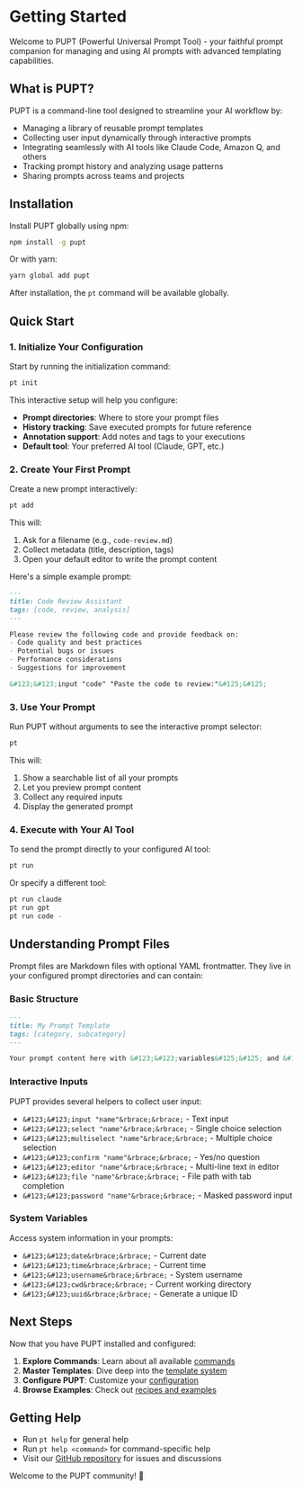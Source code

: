 # Getting Started

Welcome to PUPT (Powerful Universal Prompt Tool) - your faithful prompt companion for managing and using AI prompts with advanced templating capabilities.

## What is PUPT?

PUPT is a command-line tool designed to streamline your AI workflow by:
- Managing a library of reusable prompt templates
- Collecting user input dynamically through interactive prompts
- Integrating seamlessly with AI tools like Claude Code, Amazon Q, and others
- Tracking prompt history and analyzing usage patterns
- Sharing prompts across teams and projects

## Installation

Install PUPT globally using npm:

```bash
npm install -g pupt
```

Or with yarn:

```bash
yarn global add pupt
```

After installation, the `pt` command will be available globally.

## Quick Start

### 1. Initialize Your Configuration

Start by running the initialization command:

```bash
pt init
```

This interactive setup will help you configure:
- **Prompt directories**: Where to store your prompt files
- **History tracking**: Save executed prompts for future reference
- **Annotation support**: Add notes and tags to your executions
- **Default tool**: Your preferred AI tool (Claude, GPT, etc.)

### 2. Create Your First Prompt

Create a new prompt interactively:

```bash
pt add
```

This will:
1. Ask for a filename (e.g., `code-review.md`)
2. Collect metadata (title, description, tags)
3. Open your default editor to write the prompt content

Here's a simple example prompt:

```markdown
---
title: Code Review Assistant
tags: [code, review, analysis]
---

Please review the following code and provide feedback on:
- Code quality and best practices
- Potential bugs or issues
- Performance considerations
- Suggestions for improvement

&#123;&#123;input "code" "Paste the code to review:"&#125;&#125;
```

### 3. Use Your Prompt

Run PUPT without arguments to see the interactive prompt selector:

```bash
pt
```

This will:
1. Show a searchable list of all your prompts
2. Let you preview prompt content
3. Collect any required inputs
4. Display the generated prompt

### 4. Execute with Your AI Tool

To send the prompt directly to your configured AI tool:

```bash
pt run
```

Or specify a different tool:

```bash
pt run claude
pt run gpt
pt run code -
```

## Understanding Prompt Files

Prompt files are Markdown files with optional YAML frontmatter. They live in your configured prompt directories and can contain:

### Basic Structure

```markdown
---
title: My Prompt Template
tags: [category, subcategory]
---

Your prompt content here with &#123;&#123;variables&#125;&#125; and &#123;&#123;input "helpers"&#125;&#125;.
```

### Interactive Inputs

PUPT provides several helpers to collect user input:

- `&#123;&#123;input "name"&rbrace;&rbrace;` - Text input
- `&#123;&#123;select "name"&rbrace;&rbrace;` - Single choice selection
- `&#123;&#123;multiselect "name"&rbrace;&rbrace;` - Multiple choice selection
- `&#123;&#123;confirm "name"&rbrace;&rbrace;` - Yes/no question
- `&#123;&#123;editor "name"&rbrace;&rbrace;` - Multi-line text in editor
- `&#123;&#123;file "name"&rbrace;&rbrace;` - File path with tab completion
- `&#123;&#123;password "name"&rbrace;&rbrace;` - Masked password input

### System Variables

Access system information in your prompts:

- `&#123;&#123;date&rbrace;&rbrace;` - Current date
- `&#123;&#123;time&rbrace;&rbrace;` - Current time
- `&#123;&#123;username&rbrace;&rbrace;` - System username
- `&#123;&#123;cwd&rbrace;&rbrace;` - Current working directory
- `&#123;&#123;uuid&rbrace;&rbrace;` - Generate a unique ID

## Next Steps

Now that you have PUPT installed and configured:

1. **Explore Commands**: Learn about all available [commands](/commands/)
2. **Master Templates**: Dive deep into the [template system](/reference/template-system)
3. **Configure PUPT**: Customize your [configuration](/guide/configuration)
4. **Browse Examples**: Check out [recipes and examples](/examples/)

## Getting Help

- Run `pt help` for general help
- Run `pt help <command>` for command-specific help
- Visit our [GitHub repository](https://github.com/apowers313/pupt) for issues and discussions

Welcome to the PUPT community! 🐾